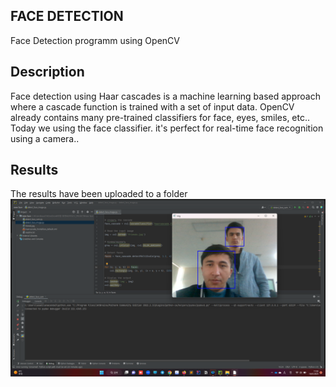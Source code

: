 ## FACE DETECTION
Face Detection programm using OpenCV
## Description
Face detection using Haar cascades is a machine learning based approach where a cascade function is trained with a set of input data. OpenCV already contains many pre-trained classifiers for face, eyes, smiles, etc.. Today we  using the face classifier. it's perfect for real-time face recognition using a camera..
## Results
The results have been uploaded to a folder
![Sceenshot](https://github.com/asadbek002/detect_face_cam.py/blob/master/detect_face_image_result.png)

